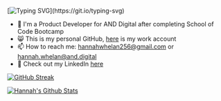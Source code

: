 [![Typing SVG](https://readme-typing-svg.herokuapp.com?color=%2336BCF7&size=40&vCenter=true&lines=Hi+%F0%9F%91%8B%2C+I'm+Hannah!)](https://git.io/typing-svg)

- 🔭 I'm a Product Developer for AND Digital after completing School of Code Bootcamp
- 😸 This is my personal GitHub, [here](https://github.com/hannah-whelan) is my work account
- 📫 How to reach me: hannahwhelan256@gmail.com or hannah.whelan@and.digital
- 💬 Check out my LinkedIn [here](https://www.linkedin.com/in/hannah-k-whelan)

[![GitHub Streak](http://github-readme-streak-stats.herokuapp.com?user=HWhelan256&theme=algolia&date_format=j%20M%5B%20Y%5D)](https://git.io/streak-stats)

<a href="https://github.com/tinytecher/github-readme-stats"><img alt="Hannah's Github Stats" src="https://github-readme-stats.vercel.app/api?username=hwhelan256&theme=algolia&show_icons=true&count_private=true" /></a>

